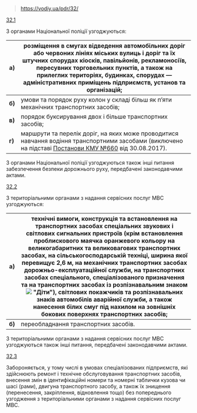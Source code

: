 > https://vodiy.ua/pdr/32/

[32.1](https://vodiy.ua/pdr/32/#321 "постійне посилання")

З органами Національної поліції узгоджуються:

| **a)** | розміщення в смугах відведення автомобільних доріг або червоних лініях міських вулиць і доріг та їх штучних спорудах кіосків, павільйонів, рекламоносіїв, пересувних торговельних пунктів, а також на прилеглих територіях, будинках, спорудах — адміністративних приміщень підприємств, установ та організацій; |
| --- | --- |
| **б)** | умови та порядок руху колон у складі більш як п’яти механічних транспортних засобів; |
| **в)** | порядок буксирування двох і більше транспортних засобів; |
| **г)** | маршрути та перелік доріг, на яких може проводитися навчання водіння транспортними засобами (виключено на підставі [Постанови КМУ №660](http://www.kmu.gov.ua/control/uk/cardnpd?docid=250234824) від 30.08.2017). |

З органами Національної поліції узгоджуються також інші питання забезпечення безпеки дорожнього руху, передбачені законодавчими актами.

[32.2](https://vodiy.ua/pdr/32/#322 "постійне посилання")

З територіальними органами з надання сервісних послуг МВС узгоджуються:

| **a)** | технічні вимоги, конструкція та встановлення на транспортних засобах спеціальних звукових і світлових сигнальних пристроїв (крім встановлення проблискового маячка оранжевого кольору на великогабаритних та великовагових транспортних засобах, на сільськогосподарській техніці, ширина якої перевищує 2,6 м, на механічних транспортних засобах дорожньо-експлуатаційної служби, на транспортних засобах спеціального, спеціалізованого призначення та на транспортних засобах із розпізнавальним знаком ![](https://vodiy.ua/media/uploads/signs/8.3.png) "Діти"), світлових покажчиків та розпізнавальних знаків автомобілів аварійної служби, а також нанесення білих смуг під нахилом на зовнішніх бокових поверхнях транспортних засобів; |
| --- | --- |
| **б)** | переобладнання транспортних засобів. |

З територіальними органами з надання сервісних послуг МВС узгоджуються також інші питання, передбачені законодавчими актами.

[32.3](https://vodiy.ua/pdr/32/#323 "постійне посилання")

Забороняється, у тому числі в умовах спеціалізованих підприємств, які здійснюють ремонт і технічне обслуговування транспортних засобів, внесення змін в ідентифікаційні номери та номерні таблички кузова чи шасі (рами), двигуна транспортного засобу, а також їх знищення (перенесення, закріплення, відновлення тощо) без попереднього узгодження з територіальними органами з надання сервісних послуг МВС.